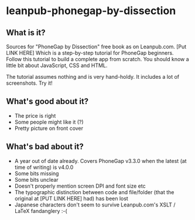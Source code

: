 # leanpub-phonegap-by-dissection

## What is it?

Sources for "PhoneGap by Dissection" free book as on Leanpub.com. [Put LINK HERE]
Which is a step-by-step tutorial for PhoneGap beginners. Follow this tutorial to build a complete app from scratch. You should know a little bit about JavaScript, CSS and HTML.

The tutorial assumes nothing and is very hand-holdy. It includes a lot of screenshots. Try it!

## What's good about it?

* The price is right
* Some people might like it (?)
* Pretty picture on front cover

## What's bad about it?

* A year out of date already. Covers PhoneGap v3.3.0 when the latest (at time of writing) is v4.0.0
* Some bits missing
* Some bits unclear
* Doesn't properly mention screen DPI and font size etc
* The typographic distinction between code and file/folder (that the original at [PUT LINK HERE] had) has been lost
* Japanese characters don't seem to survive Leanpub.com's XSLT / LaTeX fandanglery :-(

